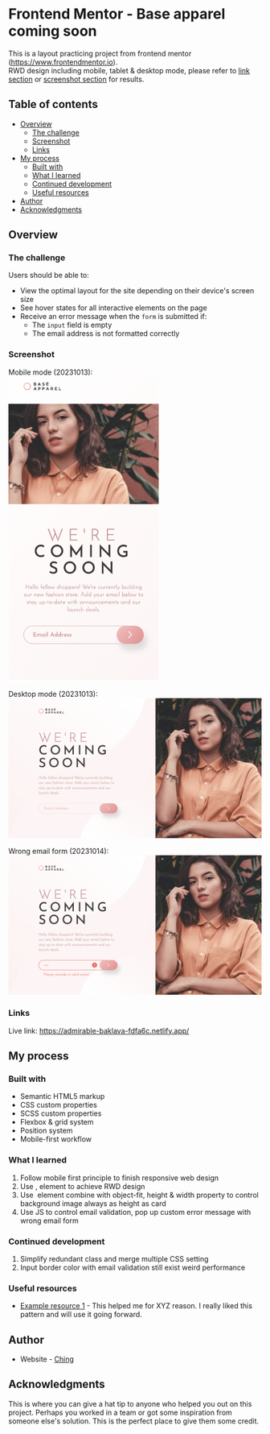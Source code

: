 # Frontend Mentor - Base apparel coming soon

This is a layout practicing project from frontend mentor (https://www.frontendmentor.io).
<br/>
RWD design including mobile, tablet & desktop mode, please refer to [link section](#links) or [screenshot section](#screenshot) for results.

## Table of contents

- [Overview](#overview)
  - [The challenge](#the-challenge)
  - [Screenshot](#screenshot)
  - [Links](#links)
- [My process](#my-process)
  - [Built with](#built-with)
  - [What I learned](#what-i-learned)
  - [Continued development](#continued-development)
  - [Useful resources](#useful-resources)
- [Author](#author)
- [Acknowledgments](#acknowledgments)

## Overview

### The challenge

Users should be able to:

- View the optimal layout for the site depending on their device's screen size
- See hover states for all interactive elements on the page
- Receive an error message when the `form` is submitted if:
  - The `input` field is empty
  - The email address is not formatted correctly

### Screenshot

Mobile mode (20231013):
<br/>
<img src='./images/Screenshot 2023-10-13 at 22.22.39.png' width=300px>

Desktop mode  (20231013):
<br/>
<img src='./images/Screenshot 2023-10-14 at 17.40.33.png' width=700px>

Wrong email form (20231014):
<br/>
<img src='./images/Screenshot 2023-10-14 at 17.37.56.png' width=700px>



### Links

Live link: https://admirable-baklava-fdfa6c.netlify.app/

## My process

### Built with

- Semantic HTML5 markup
- CSS custom properties
- SCSS custom properties
- Flexbox & grid system
- Position system
- Mobile-first workflow

### What I learned

1. Follow mobile first principle to finish responsive web design
2. Use <picture>, <source> element to achieve RWD design
3. Use <img> element combine with object-fit, height & width property to control background image always as height as card
4. Use JS to control email validation, pop up custom error message with wrong email form

### Continued development

1. Simplify redundant class and merge multiple CSS setting
2. Input border color with email validation still exist weird performance

### Useful resources

- [Example resource 1](https://www.example.com) - This helped me for XYZ reason. I really liked this pattern and will use it going forward.

## Author

- Website - [Ching](https://github.com/Ching0810)

## Acknowledgments

This is where you can give a hat tip to anyone who helped you out on this project. Perhaps you worked in a team or got some inspiration from someone else's solution. This is the perfect place to give them some credit.
